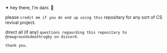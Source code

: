 ✦ hey there, I'm dani. 👋

please `credit me if you do end up using this` repositary for any sort of CS revival project.

direct all (if any) `questions regaurding this repositary to @newgroundsdeathrugby on discord.`

`thank you.`                                                                                                           

                           
